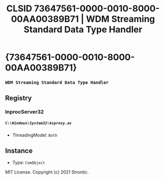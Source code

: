 ﻿---
title: "CLSID 73647561-0000-0010-8000-00AA00389B71 | WDM Streaming Standard Data Type Handler"
excerpt: What is COM-Object CLSID 73647561-0000-0010-8000-00AA00389B71?
---

# {73647561-0000-0010-8000-00AA00389B71}

### `WDM Streaming Standard Data Type Handler`

## Registry


### InprocServer32

##### `C:\Windows\System32\ksproxy.ax`
* ThreadingModel: `Both`

## Instance

* Type: `ComObject`

MIT License. Copyright (c) 2021 Strontic.


